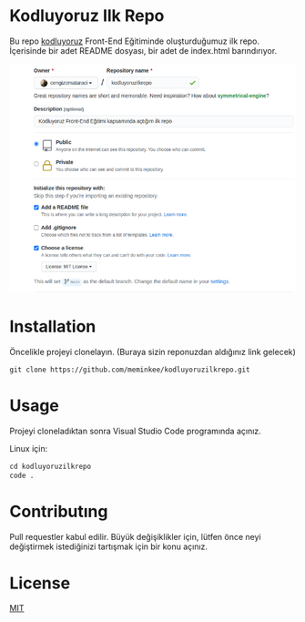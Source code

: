# Kodluyoruz Ilk Repo #
Bu repo [kodluyoruz](https://www.kodluyoruz.org) Front-End Eğitiminde oluşturduğumuz ilk repo. İçerisinde bir adet README dosyası, bir adet de index.html barındırıyor. 

![ödev örnek](https://raw.githubusercontent.com/Kodluyoruz/taskforce/main/git/odev1/figures/github.png) 

# Installation
Öncelikle projeyi clonelayın. (Buraya sizin reponuzdan aldığınız link gelecek)

```git clone
git clone https://github.com/meminkee/kodluyoruzilkrepo.git
```
# Usage
Projeyi cloneladıktan sonra Visual Studio Code programında açınız.

Linux için:

```
cd kodluyoruzilkrepo
code .
````

# Contributıng
Pull requestler kabul edilir. Büyük değişiklikler için, lütfen önce neyi değiştirmek istediğinizi tartışmak için bir konu açınız.

# License 

[MIT](https://choosealicense.com/licenses/mit/
)
